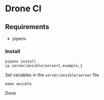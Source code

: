 # Drone CI

## Requirements

- pipenv

### Install

```
pipenv install
cp server/ansible/server{.example,}
```

Set variables in the `server/ansible/server` file

```
make ansible
```

Done
